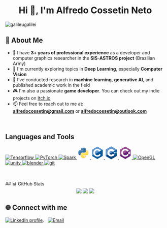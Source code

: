 <h1 align="center">Hi 👋, I'm Alfredo Cossetin Neto</h1>
<p align="left">
  <img src="https://komarev.com/ghpvc/?username=galileugalilei&label=Profile%20views&color=0e75b6&style=flat" alt="galileugalilei" />
</p>

## 👋 About Me

- 🔭 I have **3+ years of professional experience** as a developer and computer graphics researcher in the **SIS-ASTROS project** (Brazilian Army)
- 🧠 I'm currently exploring topics in **Deep Learning**, especially **Computer Vision**
- 🧪 I’ve conducted research in **machine learning**, **generative AI**, and published academic work in the field
- 🎮 I'm also a passionate **game developer**. You can check out my indie projects on [Itch.io](https://galileugalilei.itch.io)
- 📫 Feel free to reach out to me at:  
  **alfredocossetin@gmail.com** or **alfredocossetin@outlook.com**
<br/>

## Languages and Tools
<p align="left"> 
  <a href="https://www.tensorflow.org/" target="_blank" rel="noreferrer"> <img src="https://www.gstatic.com/devrel-devsite/prod/v6dc4611c4232bd02b2b914c4948f523846f90835f230654af18f87f75fe9f73c/tensorflow/images/lockup.svg" alt="Tensorflow" width="70" height="40"/> </a>  
  <a href="https://pytorch.org" target="_blank" rel="noreferrer"> <img src="https://pytorch.org/wp-content/uploads/2024/10/logo.svg" alt="PyTorch" width="70" height="40"/> </a>  
  <a href="https://spark.apache.org/" target="_blank" rel="noreferrer"> <img src="https://spark.apache.org/images/spark-logo-rev.svg" alt="Spark" width="70" height="40"/> </a>  
  <a href="https://www.python.org" target="_blank" rel="noreferrer"> <img src="https://raw.githubusercontent.com/devicons/devicon/master/icons/python/python-original.svg" alt="python" width="40" height="40"/> </a>
  <a href="https://www.cprogramming.com/" target="_blank" rel="noreferrer"> <img src="https://raw.githubusercontent.com/devicons/devicon/master/icons/c/c-original.svg" alt="c" width="40" height="40"/> </a> 
  <a href="https://www.w3schools.com/cpp/" target="_blank" rel="noreferrer"> <img src="https://raw.githubusercontent.com/devicons/devicon/master/icons/cplusplus/cplusplus-original.svg" alt="cplusplus" width="40" height="40"/> </a>
  <a href="https://www.w3schools.com/cs/" target="_blank" rel="noreferrer"> <img src="https://raw.githubusercontent.com/devicons/devicon/master/icons/csharp/csharp-original.svg" alt="csharp" width="40" height="40"/> </a>
  <a href="https://www.khronos.org/opengl" target="_blank" rel="noreferrer"> <img src="https://upload.wikimedia.org/wikipedia/commons/e/e9/Opengl-logo.svg" alt="OpenGL" width="70" height="40"/> </a>  
  <a href="https://unity.com/" target="_blank" rel="noreferrer"> <img src="https://www.vectorlogo.zone/logos/unity3d/unity3d-icon.svg" alt="unity" width="40" height="40"/> </a>
  <a href="https://www.blender.org/" target="_blank" rel="noreferrer"> <img src="https://download.blender.org/branding/community/blender_community_badge_white.svg" alt="blender" width="40" height="40"/> </a>
  <a href="https://git-scm.com/" target="_blank" rel="noreferrer"> <img src="https://www.vectorlogo.zone/logos/git-scm/git-scm-icon.svg" alt="git" width="40" height="40"/> </a>
</p>
<br/>
<br/>
## 📊 GitHub Stats

<div align="center">
  <img src="https://github-readme-stats.vercel.app/api?username=galileugalilei&show_icons=true&locale=en" height="200"/>
  <img src="https://github-readme-streak-stats.herokuapp.com/?user=galileugalilei" height="200"/>
  <img src="https://github-readme-stats.vercel.app/api/top-langs?username=galileugalilei&show_icons=true&locale=en&layout=compact" height="200"/>
</div>

## 🌐 Connect with me

<p align="left">
  <a href="https://www.linkedin.com/in/alfredo-cossetin-neto-59446a234" target="_blank">
    <img align="center" src="https://github.com/user-attachments/assets/c0d835c0-7ccb-461d-8dfc-c09a4988d1e4" alt="LinkedIn profile" height="30" width="40" />
  </a>
  &nbsp;&nbsp;
  <a href="mailto:alfredocossetin@gmail.com" target="_blank">
    <img align="center" src="https://cdn-icons-png.flaticon.com/512/732/732200.png" alt="Email" height="30" width="40" />

</p>

